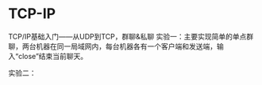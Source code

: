 # TCP-IP
TCP/IP基础入门——从UDP到TCP，群聊&amp;私聊
实验一：主要实现简单的单点群聊，两台机器在同一局域网内，每台机器各有一个客户端和发送端，输入“close”结束当前聊天。

实验二：
